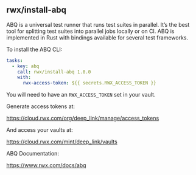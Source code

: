 ## rwx/install-abq

ABQ is a universal test runner that runs test suites in parallel. It’s the best tool for splitting test suites into parallel jobs locally or on CI. ABQ is implemented in Rust with bindings available for several test frameworks.

To install the ABQ CLI:

```yaml
tasks:
  - key: abq
    call: rwx/install-abq 1.0.0
    with:
      rwx-access-token: ${{ secrets.RWX_ACCESS_TOKEN }}
```

You will need to have an `RWX_ACCESS_TOKEN` set in your vault.

Generate access tokens at:

https://cloud.rwx.com/org/deep_link/manage/access_tokens

And access your vaults at:

https://cloud.rwx.com/mint/deep_link/vaults

ABQ Documentation:

https://www.rwx.com/docs/abq
